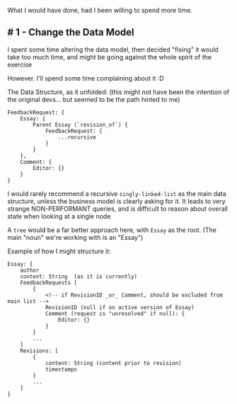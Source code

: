 
What I would have done, had I been willing to spend more time.

## \# 1 - Change the Data Model

I spent some time altering the data model, then decided "fixing" it would take too much time, and might be going against the whole spirit of the exercise

However.  I'll spend some time complaining about it :D

The Data Structure, as it unfolded:
(this might not have been the intention of the original devs... but seemed to be the path hinted to me)

```
FeedbackRequest: {
    Essay: {
        Parent Essay (`revision_of`) {
            FeedbackRequest: {
                ...recursive
            }
        }
    },
    Comment: {
        Editor: {}
    }
}
```

I would rarely recommend a recursive `singly-linked-list` as the main data structure, unless the business model is clearly asking for it.
It leads to very strange NON-PERFORMANT queries,
and is difficult to reason about overall state when looking at a single node

A `tree` would be a far better approach here, with `Essay` as the root.
(The main "noun" we're working with is an "Essay")

Example of how I might structure it:

```
Essay: {
    author
    content: String  (as it is currently)
    FeedbackRequests [
        {
            <!-- if RevisionID _or_ Comment, should be excluded from main list -->
            RevisionID (null if on active version of Essay)
            Comment (request is "unresolved" if null): {
                Editor: {}
            }
        }
        ...
    ]
    Revisions: [
        {
            content: String (content prior to revision)
            timestamps
        }
        ...
    ]
}
```

